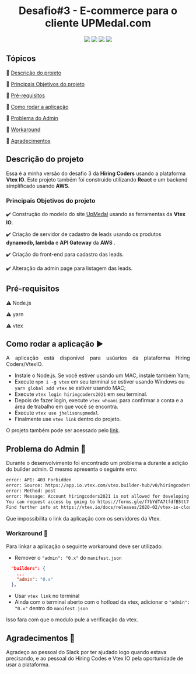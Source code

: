 
<h1 align="center"> Desafio#3 - E-commerce para o cliente UPMedal.com </h1>

<p align="center">
  <img src="https://img.shields.io/badge/html5-%23E34F26.svg?style=for-the-badge&logo=html5&logoColor=white"/>
  <img src="https://img.shields.io/badge/css3-%231572B6.svg?style=for-the-badge&logo=css3&logoColor=white"/>
  <img src="https://img.shields.io/badge/react-%2320232a.svg?style=for-the-badge&logo=react&logoColor=%2361DAFB"/>
  <img src="https://img.shields.io/badge/AWS-%23FF9900.svg?style=for-the-badge&logo=amazon-aws&logoColor=white"/>
</p>

## Tópicos
:small_blue_diamond: [Descrição do projeto](#descrição-do-projeto)

:small_blue_diamond: [Principais Objetivos do projeto](#principais-objetivos)

:small_blue_diamond: [Pré-requisitos](#pre-requisitos)

:small_blue_diamond: [Como rodar a aplicação](#como-rodar)

:small_blue_diamond: [Problema do Admin](#problema-admin)

:small_blue_diamond: [Workaround](#workaround)

:small_blue_diamond: [Agradecimentos](#agradecimentos)

## Descrição do projeto
Essa é a minha versão do desafio 3 da **Hiring Coders** usando a plataforma **Vtex IO**. Este projeto também foi construido utilizando **React** e um backend simplificado usando **AWS**.


### Principais Objetivos do projeto
:heavy_check_mark: Construção do modelo do site [UpMedal](https://www.upmedal.com/desafios) usando as ferramentas da **Vtex IO**.

:heavy_check_mark: Criação de servidor de cadastro de leads usando os produtos **dynamodb, lambda** e **API Gateway** da **AWS** .

:heavy_check_mark: Criação do front-end para cadastro das leads. 

:heavy_check_mark: Alteração da admin page para listagem das leads. 

## Pré-requisitos
:warning: Node.js

:warning: yarn

:warning: vtex

## Como rodar a aplicação :arrow_forward:
<p align="justify">A aplicação está disponivel para usúarios da plataforma Hiring Coders/VtexIO.</p>

- Instale o Node.js. Se você estiver usando um MAC, instale também Yarn;
- Execute `npm i -g vtex` em seu terminal se estiver usando Windows ou `yarn global add vtex` se estiver usando MAC;
- Execute `vtex login hiringcoders2021` em seu terminal.
- Depois de fazer login, execute `vtex whoami` para confirmar a conta e a área de trabalho em que você se encontra.
- Execute `vtex use jhelisonupmedal`.
- Finalmente use `vtex link` dentro do projeto.

O projeto também pode ser acessado pelo [link](https://jhelisonexercise1--hiringcoders2021.myvtex.com/).

## Problema do Admin :space_invader:
Durante o desenvolvimento foi encontrado um problema a durante a adição do builder admin. O mesmo apresenta o seguinte erro:

```bash
error: API: 403 Forbidden  
error: Source: https://app.io.vtex.com/vtex.builder-hub/v0/hiringcoders2021/jhelisonupmedal/_v/builder/0/link/hiringcoders2021.jhelisonexercise1@0.1.1  
error: Method: post
error: Message: Account hiringcoders2021 is not allowed for developing app "jhelisonexercise1" in major 0.
You can request access by going to https://forms.gle/f7bYdTA7tfdfB5tt7 .
Find further info at https://vtex.io/docs/releases/2020-02/vtex-io-closed-beta-list
```
Que impossibilita o link da aplicação com os servidores da Vtex.

### Workaround :circus_tent:
Para linkar a aplicação o seguinte workaround deve ser utilizado:
- Remover o `"admin": "0.x"` do `manifest.json`
```json
  "builders": {
	...
    "admin": "0.x"
  },
```

- Usar `vtex link` no terminal
- Ainda com o terminal aberto com o hotload da vtex, adicionar o  `"admin": "0.x"` dentro do `manifest.json`

Isso fara com que o modulo pule a verificação da vtex.

## Agradecimentos :cake:
Agradeço ao pessoal do Slack por ter ajudado logo quando estava precisando, e ao pessoal do Hiring Codes e Vtex IO pela oportunidade de usar a plataforma.
